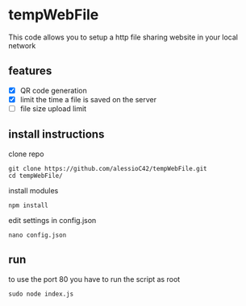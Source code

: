# tempWebFile
This code allows you to setup a http file sharing website in your local network
## features
- [x] QR code generation
- [x] limit the time a file is saved on the server
- [ ] file size upload limit
## install instructions

clone repo
```console
git clone https://github.com/alessioC42/tempWebFile.git
cd tempWebFile/
```
install modules
```console
npm install
```
edit settings in config.json
```console
nano config.json
```
## run
to use the port 80 you have to run the script as root

```console
sudo node index.js
```
